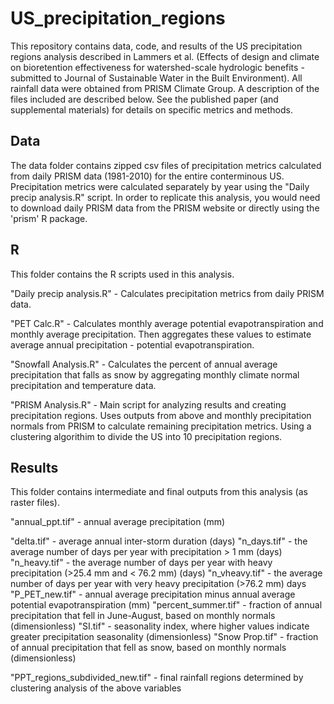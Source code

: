 # US_precipitation_regions

This repository contains data, code, and results of the US precipitation regions analysis described in Lammers et al. (Effects of design and climate on bioretention effectiveness for watershed-scale hydrologic benefits - submitted to Journal of Sustainable Water in the Built Environment). All rainfall data were obtained from PRISM Climate Group. A description of the files included are described below. See the published paper (and supplemental materials) for details on specific metrics and methods.

## Data
The data folder contains zipped csv files of precipitation metrics calculated from daily PRISM data (1981-2010) for the entire conterminous US. Precipitation metrics were calculated separately by year using the "Daily precip analysis.R" script. In order to replicate this analysis, you would need to download daily PRISM data from the PRISM website or directly using the 'prism' R package.

## R
This folder contains the R scripts used in this analysis.

"Daily precip analysis.R" - Calculates precipitation metrics from daily PRISM data.

"PET Calc.R" - Calculates monthly average potential evapotranspiration and monthly average precipitation. Then aggregates these values to estimate average annual precipitation - potential evapotranspiration.

"Snowfall Analysis.R" - Calculates the percent of annual average precipitation that falls as snow by aggregating monthly climate normal precipitation and temperature data.

"PRISM Analysis.R" - Main script for analyzing results and creating precipitation regions. Uses outputs from above and monthly precipitation normals from PRISM to calculate remaining precipitation metrics. Using a clustering algorithim to divide the US into 10 precipitation regions.

## Results
This folder contains intermediate and final outputs from this analysis (as raster files).

"annual_ppt.tif" - annual average precipitation (mm)

"delta.tif" - average annual inter-storm duration (days)
"n_days.tif" - the average number of days per year with precipitation > 1 mm (days)
"n_heavy.tif" - the average number of days per year with heavy precipitation (>25.4 mm and < 76.2 mm) (days)
"n_vheavy.tif" - the average number of days per year with very heavy precipitation (>76.2 mm) days
"P_PET_new.tif" - annual average precipitation minus annual average potential evapotranspiration (mm)
"percent_summer.tif" - fraction of annual precipitation that fell in June-August, based on monthly normals (dimensionless)
"SI.tif" - seasonality index, where higher values indicate greater precipitation seasonality (dimensionless)
"Snow Prop.tif" - fraction of annual precipitation that fell as snow, based on monthly normals (dimensionless)

"PPT_regions_subdivided_new.tif" - final rainfall regions determined by clustering analysis of the above variables

